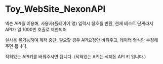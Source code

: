 # Toy_WebSite_NexonAPI
넥슨 API를 이용해, 사용자(플레이어 명) 입력시 칭호를 반환, 현재 테스트 단계라서 API가 일 1000번 호출로 제한되어

실사용 불가능하여 제작 중단, 필요할 경우 API요청만 바꿔주고, 데이터 형식만 수정해주면 됩니다.

적혀있는 API키를 바꿔주시면 됩니다. (적혀있는 API는 삭제된 API 키 입니다.)
